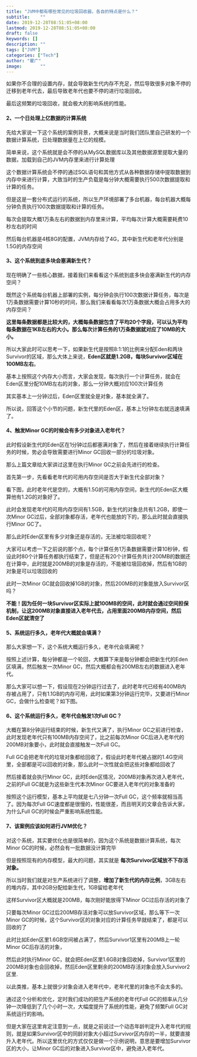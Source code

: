 ```yaml
---
title: "JVM中都有哪些常见的垃圾回收器，各自的特点是什么？"
subtitle:    ""
date: 2019-12-28T08:51:05+08:00
lastmod: 2019-12-28T08:51:05+08:00
draft: false
keywords: []
description: ""
tags: ["JVM"]
categories: ["Tech"]
author: "瞿广"
image:       ""
---
```


如果你不合理的设置内存，就会导致新生代内存不充足，然后导致很多对象不停的迁移到老年代去，最后导致老年代也要不停的进行垃圾回收。

最后这频繁的垃圾回收，就会极大的影响系统的性能。

<!--more-->

#### 2、一个日处理上亿数据的计算系统



先给大家说一下这个系统的案例背景，大概来说是当时我们团队里自己研发的一个数据计算系统，日处理数据量在上亿的规模。

简单来说，这个系统就是会不停的从MySQL数据库以及其他数据源里提取大量的数据，加载到自己的JVM内存里来进行计算处理

这个数据计算系统会不停的通过SQL语句和其他方式从各种数据存储中提取数据到内存中来进行计算，大致当时的生产负载是每分钟大概需要执行500次数据提取和计算的任务。



但是这是一套分布式运行的系统，所以生产环境部署了多台机器，每台机器大概每分钟负责执行100次数据提取和计算的任务。


每次会提取大概1万条左右的数据到内存里来计算，平均每次计算大概需要耗费10秒左右的时间

然后每台机器是4核8G的配置，JVM内存给了4G，其中新生代和老年代分别是1.5G的内存空间


#### 3、这个系统到底多块会塞满新生代？



现在明确了一些核心数据，接着我们来看看这个系统到底多快会塞满新生代的内存空间？


既然这个系统每台机器上部署的实例，每分钟会执行100次数据计算任务，每次是1万条数据需要计算10秒的时间，那么我们来看看每次1万条数据大概会占用多大的内存空间？


**这里每条数据都是比较大的，大概每条数据包含了平均20个字段，可以认为平均每条数据在1KB左右的大小。那么每次计算任务的1万条数据就对应了10MB的大小。**



所以大家此时可以思考一下，如果新生代是按照8:1:1的比例来分配Eden和两块Survivor的区域，那么大体上来说，**Eden区就是1.2GB，每块Survivor区域在100MB左右**。

基本上按照这个内存大小而言，大家会发现，每次执行一个计算任务，就会在Eden区里分配10MB左右的对象，那么一分钟大概对应100次计算任务

其实基本上一分钟过后，Eden区里就全是对象，基本就全满了。

所以说，回答这个小节的问题，新生代里的Eden区，基本上1分钟左右就迅速填满了。

#### 4、触发Minor GC的时候会有多少对象进入老年代？



此时假设新生代的Eden区在1分钟过后都塞满对象了，然后在接着继续执行计算任务的时候，势必会导致需要进行Minor GC回收一部分的垃圾对象。



那么上篇文章给大家讲过这里在执行Minor GC之前会先进行的检查。



首先第一步，先看看老年代的可用内存空间是否大于新生代全部对象？



看下图，此时老年代是空的，大概有1.5G的可用内存空间，新生代的Eden区大概算他有1.2G的对象好了。


此时会发现老年代的可用内存空间有1.5GB，新生代的对象总共有1.2GB，即使一次Minor GC过后，全部对象都存活，老年代也能放的下的，那么此时就会直接执行Minor GC了。



那么此时Eden区里有多少对象还是存活的，无法被垃圾回收呢？



大家可以考虑一下之前说的那个点，每个计算任务1万条数据需要计算10秒钟，假设此时80个计算任务都执行结束了，但是还有20个计算任务共计200MB的数据还在计算中，此时就是200MB的对象是存活的，不能被垃圾回收掉，然后有1GB的对象是可以垃圾回收的



此时一次Minor GC就会回收掉1GB的对象，然后200MB的对象能放入Survivor区吗？


**不能！因为任何一块Survivor区实际上就100MB的空间，此时就会通过空间担保机制，让这200MB对象直接进入老年代去，占用里面200MB内存空间，然后Eden区就清空了**

#### 5、系统运行多久，老年代大概就会填满？



那么大家想一下，这个系统大概运行多久，老年代会填满呢？



按照上述计算，每分钟都是一个轮回，大概算下来是每分钟都会把新生代的Eden区填满，然后触发一次Minor GC，然后大概都会有200MB左右的数据进入老年代。



那么大家可以想一下，假设现在2分钟运行过去了，此时老年代已经有400MB内存被占用了，只有1.1GB的内存可用，此时如果第3分钟运行完毕，又要进行Minor GC，会做什么检查呢？如下图。


#### 6、这个系统运行多久，老年代会触发1次Full GC？


大概在第8分钟运行结束的时候，新生代又满了，执行Minor GC之前进行检查，此时发现老年代只有100MB内存空间了，比之前每次Minor GC后进入老年代的200MB对象要小，此时就会直接触发一次Full GC。


Full GC会把老年代的垃圾对象都给回收了，假设此时老年代被占据的1.4G空间里，全部都是可以回收的对象，那么此时一次性就会把这些对象都给回收了


然后接着就会执行Minor GC，此时Eden区情况，200MB对象再次进入老年代，之前的Full GC就是为这些新生代本次Minor GC要进入老年代的对象准备的

按照这个运行模型，基本上平均就是七八分钟一次Full GC，这个频率就相当高了。因为每次Full GC速度都是很慢的，性能很差，而且明天的文章会告诉大家，为什么Full GC的时候会严重影响系统性能。

#### 7、该案例应该如何进行JVM优化？

对这个系统，其实要优化也是很简单的，因为这个系统是数据计算系统，每次Minor GC的时候，必然会有一批数据没计算完毕

但是按照现有的内存模型，最大的问题，其实就是 **每次Survivor区域放不下存活对象。**

所以当时我们就是对生产系统进行了调整，**增加了新生代的内存比例**，3GB左右的堆内存，其中2GB分配给新生代，1GB留给老年代

这样Survivor区大概就是200MB，每次刚好能放得下Minor GC过后存活的对象了

只要每次Minor GC过后200MB存活对象可以放Survivor区域，那么等下一次Minor GC的时候，这个Survivor区的对象对应的计算任务早就结束了，都是可以回收的了

此时比如Eden区里1.6GB空间被占满了，然后Survivor1区里有200MB上一轮 Minor GC后存活的对象，

然后此时执行Minor GC，就会把Eden区里1.6GB对象回收掉，Survivor1区里的200MB对象也会回收掉，然后Eden区里剩余的200MB存活对象会放入Survivor2区里.

以此类推，基本上就很少对象会进入老年代中，老年代里的对象也不会太多的。

通过这个分析和优化，定时我们成功的把生产系统的老年代Full GC的频率从几分钟一次降低到了几个小时一次，大幅度提升了系统的性能，避免了频繁Full GC对系统运行的影响。


但是大家在这里肯定注意到一点，就是之前说过一个动态年龄判定升入老年代的规则，就是如果Survivor区中的同龄对象大小超过Survivor区内存的一半，就要直接升入老年代。所以这里优化的方式仅仅是做一个示例说明，意思是要增加Survivor区的大小，让Minor GC后的对象进入Survivor区中，避免进入老年代。